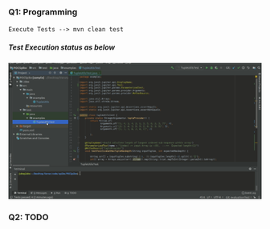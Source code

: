 

### Q1: Programming
    
    Execute Tests --> mvn clean test

##### Test Execution status as below
    
![Screenshot](TestExecution.gif)

### Q2: TODO